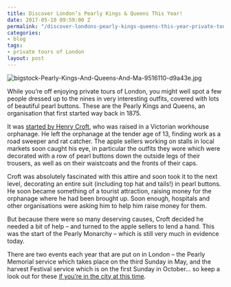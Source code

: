 ```yaml
---
title: Discover London’s Pearly Kings & Queens This Year!
date: 2017-05-10 09:59:00 Z
permalink: "/discover-londons-pearly-kings-queens-this-year-private-tours-london/"
categories:
- blog
tags:
- private tours of London
layout: post
---
```


![bigstock-Pearly-Kings-And-Queens-And-Ma-9516110-d9a43e.jpg](/uploads/bigstock-Pearly-Kings-And-Queens-And-Ma-9516110-d9a43e.jpg)

While you’re off enjoying private tours of London, you might well spot a few people dressed up to the nines in very interesting outfits, covered with lots of beautiful pearl buttons. These are the Pearly Kings and Queens, an organisation that first started way back in 1875.

It was [started by Henry Croft](http://thepearlies.co.uk/), who was raised in a Victorian workhouse orphanage. He left the orphanage at the tender age of 13, finding work as a road sweeper and rat catcher. The apple sellers working on stalls in local markets soon caught his eye, in particular the outfits they wore which were decorated with a row of pearl buttons down the outside legs of their trousers, as well as on their waistcoats and the fronts of their caps.

Croft was absolutely fascinated with this attire and soon took it to the next level, decorating an entire suit (including top hat and tails!) in pearl buttons. He soon became something of a tourist attraction, raising money for the orphanage where he had been brought up. Soon enough, hospitals and other organisations were asking him to help him raise money for them.

But because there were so many deserving causes, Croft decided he needed a bit of help – and turned to the apple sellers to lend a hand. This was the start of the Pearly Monarchy – which is still very much in evidence today.

There are two events each year that are put on in London – the Pearly Memorial service which takes place on the third Sunday in May, and the harvest Festival service which is on the first Sunday in October… so keep a look out for these [if you’re in the city at this time](https://www.insider-london.co.uk/tours/).